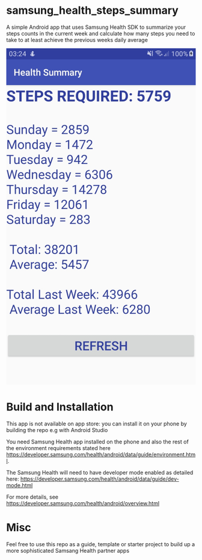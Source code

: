 # samsung_health_steps_summary
A simple Android app that uses Samsung Health SDK to summarize your steps counts in the current week and calculate how many steps you need to take to at least achieve the previous weeks daily average

![Sample Screenshot](sample_screenshot.jpeg?raw=true "Sample Screenshot")

# Build and Installation
This app is not available on app store: you can install it on your phone by building the repo e.g with Android Studio

You need Samsung Health app installed on the phone and also the rest of the environment requirements stated here https://developer.samsung.com/health/android/data/guide/environment.html. 

The Samsung Health will need to have developer mode enabled as detailed here: https://developer.samsung.com/health/android/data/guide/dev-mode.html

For more details, see https://developer.samsung.com/health/android/overview.html
# Misc
Feel free to use this repo as a guide, template or starter project to build up a more sophisticated Samsang Health partner apps
